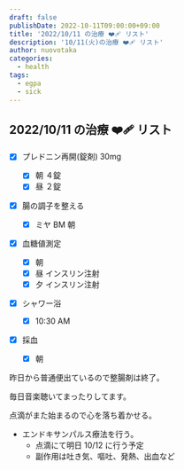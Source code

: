 ```yaml
---
draft: false
publishDate: 2022-10-11T09:00:00+09:00
title: '2022/10/11 の治療 ❤️‍🩹 リスト'
description: '10/11(火)の治療 ❤️‍🩹 リスト'
author: nuovotaka
categories:
  - health
tags:
  - egpa
  - sick
---
```


## 2022/10/11 の治療 ❤️‍🩹 リスト

- [x] プレドニン再開(錠剤) 30mg
  - [x] 朝 ４錠
  - [x] 昼 ２錠
- [x] 腸の調子を整える

  - [x] ミヤ BM 朝

- [x] 血糖値測定
  - [x] 朝
  - [x] 昼 インスリン注射
  - [x] 夕 インスリン注射
- [x] シャワー浴
  - [x] 10:30 AM
- [x] 採血
  - [x] 朝

昨日から普通便出ているので整腸剤は終了。

毎日音楽聴いてまったりしてます。

点滴がまた始まるので心を落ち着かせる。

- エンドキサンパルス療法を行う。
  - 点滴にて明日 10/12 に行う予定
  - 副作用は吐き気、嘔吐、発熱、出血など

